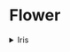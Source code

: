 # Flower

<details>
<summary>Iris</summary>
<br>

This makes use of the iris dataset in R. <br>
Let's get a visual overview of the dimensions for each species of iris. We did four different boxplots comparing sepal length, sepal width, petal width, and petal length for each species of iris.

 <img
  src="https://github.com/apmiravite/Flower/blob/main/Iris/images/sepal%20length.png"
  alt="Alt text"
  title="Optional title"
  style="display: inline-block; margin: 0 auto; max-width: 300px">
  
 <img
  src="https://github.com/apmiravite/Flower/blob/main/Iris/images/sepal%20width.png"
  alt="Alt text"
  title="Optional title"
  style="display: inline-block; margin: 0 auto; max-width: 300px">
  
 <img
  src="https://github.com/apmiravite/Flower/blob/main/Iris/images/petal%20width.png"
  alt="Alt text"
  title="Optional title"
  style="display: inline-block; margin: 0 auto; max-width: 300px">
  
 <img
  src="https://github.com/apmiravite/Flower/blob/main/Iris/images/petal%20length.png"
  alt="Alt text"
  title="Optional title"
  style="display: inline-block; margin: 0 auto; max-width: 300px">
 
The boxplots are not on the same level, it is very likely that the means of the dimensions of the iris species are not the same. We can confirm this through analysis of variance (ANOVA). 
 
<img
  src="https://github.com/apmiravite/Flower/blob/main/Iris/images/iris%20aov.png"
  alt="Alt text"
  title="Optional title"
  style="display: inline-block; margin: 0 auto; max-width: 300px">
 
With all p-values less than 0.05, we can reject the null hypothesis that the dimensions of the iris species are the same, and that the average from at least one of the groups is different from the rest.

Since the null hypothesis is rejected, we do additional tests to determine which groups differ (and which ones are the same). This can be done by doing a pairwise examination of two groups.

```R
TukeyHSD(mod_sep_Length, conf.level = 0.95)
```

</details>
